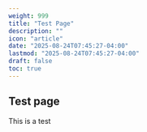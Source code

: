 ```yaml
---
weight: 999
title: "Test Page"
description: ""
icon: "article"
date: "2025-08-24T07:45:27-04:00"
lastmod: "2025-08-24T07:45:27-04:00"
draft: false
toc: true
---
```


## Test page

This is a test
